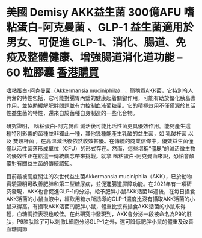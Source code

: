  # 美國 Demisy AKK益生菌 300億AFU 嗜粘蛋白-阿克曼菌 、GLP-1 益生菌適用於男女、可促進 GLP-1、消化、腸道、免疫及整體健康、增強腸道消化道功能 – 60 粒膠囊   [香港購買](https://haircores.com/)


[嗜粘蛋白-阿克曼菌（Akkermansia muciniphila）](https://haircores.com/product/%e7%be%8e%e5%9c%8b-demisy-akk%e7%9b%8a%e7%94%9f%e8%8f%8c-300%e5%84%84afu-%e5%97%9c%e7%b2%98%e8%9b%8b%e7%99%bd-%e9%98%bf%e5%85%8b%e6%9b%bc%e8%8f%8c-%e3%80%81glp-1-%e7%9b%8a%e7%94%9f%e8%8f%8c%e9%81%a9/) ，簡稱爲AKK菌，它特別令人興奮的特性包括，它可能對腸胃內壁的健康起着關鍵作用，可能有助於優化胰島素作用，並協助緩解肥胖問題並有力控制血液葡糖量。它的積極效用不僅僅源於其活性益生菌的特性，還來自於菌種自身制造的一些化合物。

研究證明， 嗜粘蛋白-阿克曼菌 滅活後可能比活性菌更具優效作用。能夠產生這種特別影響的菌種並非獨此一種，其他幾種能產生乳酸的益生菌，如 乳酸杆菌 以及 雙歧杆菌 ，在高溫滅活後依然收效甚優。在傳統的商業信條中，優效益生菌僅僅以活性菌落形成單位（CFU）的形式存在。然而，這些堪稱“僵屍”的滅活微生物的優效性正在給這一傳統觀念帶來挑戰。就拿 嗜粘蛋白-阿克曼菌來說，恐怕會顛覆對有關益生菌的傳統認知。

目前最被高度關注的次世代益生菌Akkermansia muciniphila（AKK），已於動物實驗證明可改善肥胖和第二型糖尿病，並促進腸道屏障功能。在2021年有一項研究發現，AKK也會促進GLP-1的分泌。給予肥胖小鼠AKK活菌14週後，在每日攝食AKK活菌的小鼠血液中，經飲用糖水所誘導的GLP-1濃度比沒有攝取AKK活菌的小鼠來得高。有攝取AKK活菌的肥胖小鼠，體重比沒有攝食AKK活菌的小鼠來得輕，血糖調控表現也較佳。在此研究中發現到，AKK會分泌一段被命名為P9的胜肽，P9胜肽除了可以刺激L細胞分泌GLP-1之外，還可降低肥胖小鼠的體重及改善血糖調節

